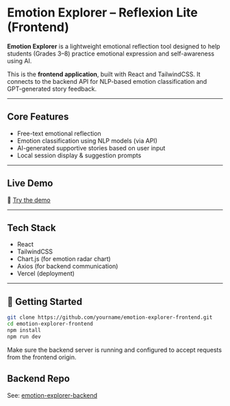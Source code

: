 # Emotion Explorer – Reflexion Lite (Frontend)

**Emotion Explorer** is a lightweight emotional reflection tool designed to help students (Grades 3–8) practice emotional expression and self-awareness using AI.

This is the **frontend application**, built with React and TailwindCSS. It connects to the backend API for NLP-based emotion classification and GPT-generated story feedback.

---

## Core Features

- Free-text emotional reflection
- Emotion classification using NLP models (via API)
- AI-generated supportive stories based on user input
- Local session display & suggestion prompts

---

## Live Demo

🔗 [Try the demo](https://emotion-explorer-frontend.vercel.app)

---

## Tech Stack

- React
- TailwindCSS
- Chart.js (for emotion radar chart)
- Axios (for backend communication)
- Vercel (deployment)

---

## 🔧 Getting Started

```bash
git clone https://github.com/yourname/emotion-explorer-frontend.git
cd emotion-explorer-frontend
npm install
npm run dev
```
Make sure the backend server is running and configured to accept requests from the frontend origin.

## Backend Repo
See: [emotion-explorer-backend](https://github.com/52147/Emotion-Explorer-Backend)
